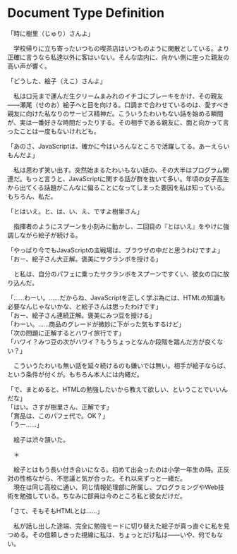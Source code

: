 # Document Type Definition

「時に樹里（じゅり）さんよ」

　学校帰りに立ち寄ったいつもの喫茶店はいつものように閑散としている。より正確に言うなら私達以外に客はいない。そんな店内に、向かい側に座った親友の高い声が響く。

「どうした、絵子（えこ）さんよ」

　私は口元まで運んだ生クリームまみれのイチゴにブレーキをかけ、その親友――瀬尾（せのお）絵子へと目を向ける。口調まで合わせているのは、愛すべき親友に向けた私なりのサービス精神だ。こういうたわいもない話を始める瞬間が、実は一番好きな時間だったりする。その相手である親友に、面と向かって言ったことは一度もないけれども。

「あのさ、JavaScriptは、確かに今はいろんなところで活躍してる。あーえらいもんだよ」

　私は思わず笑い出す。突然始まるたわいもない話の、その大半はプログラム関連だ。もっと言うと、JavaScriptに関する話が群を抜いて多い。年頃の女子高生から出てくる話題がこんなに偏ることになってしまった要因を私は知っている。もちろん、私だ。

「とはいえ。と、は、い、え、ですよ樹里さん」

　指揮者のようにスプーンを小刻みに動かし、二回目の『とはいえ』をやけに強調しながら絵子が続ける。

「やっばり今でもJavaScriptの主戦場は、ブラウザの中だと思うわけですよ」  
「おー、絵子さん大正解。褒美にサクランボを授ける」

　と私は、自分のパフェに乗ったサクランボをスプーンですくい、彼女の口に放り込んだ。

「……わーい。……だからね、JavaScriptを正しく学ぶ為には、HTMLの知識も必要なんじゃないかな、と絵子さんは思ったわけです」  
「おー、絵子さん連続正解。褒美にみつ豆を授ける」  
「わーい。……商品のグレードが微妙に下がった気もするけど」  
「次の問題に正解するとハワイ旅行です」  
「ハワイ？みつ豆の次がハワイ？もうちょっとなんか段階を踏んだ方が良くない？」

　こういうたわいも無い話を延々続けるのも嫌いでは無い。相手が絵子ならば、という条件が付くが。もちろん本人には内緒だ。

「で、まとめると、HTMLの勉強したいから教えて欲しい、ということでいいんだな」  
「はい。さすが樹里さん、正解です」  
「賞品は、このパフェ代で。OK？」  
「うー……」

　絵子は渋々頷いた。

　＊

　絵子とはもう長い付き合いになる。初めて出会ったのは小学一年生の時。正反対の性格ながら、不思議と気が合った。それ以来ずっと一緒だ。  
　現在は同じ高校に通い、同じ情報処理部に所属し、プログラミングやWeb技術を勉強している。ちなみに部員は今のところ私と彼女だけだ。

「さて、そもそもHTMLとは……」

　私が話し出した途端、完全に勉強モードに切り替えた絵子が真っ直ぐに私を見つめる。その信頼しきった視線に私は、ちょっとだけ私は――いや、何でもない。